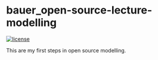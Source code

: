 # bauer_open-source-lecture-modelling

[![license](https://img.shields.io/badge/license-Apache%202.0-black)](https://github.com/hpcgb93/lecture-spring-2024/blob/main/LICENSE)

This are my first steps in open source modelling.

